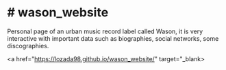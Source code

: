 <html>
  <bode>
    <h1># wason_website</h1>
    <p>
Personal page of an urban music record label called Wason, it is very interactive with important data such as biographies, social networks, some discographies.</p>

<a href="https://lozada98.github.io/wason_website/" target="_blank></a>
</bode>
</html>


